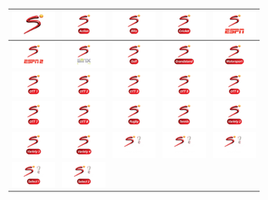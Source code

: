 | ![](https://raw.githubusercontent.com/RevGear/logo/master/International/SuperSport/SuperSport.png) | ![](https://raw.githubusercontent.com/RevGear/logo/master/International/SuperSport/SuperSportAction.png) | ![](https://raw.githubusercontent.com/RevGear/logo/master/International/SuperSport/SuperSportBlitz.png) | ![](https://raw.githubusercontent.com/RevGear/logo/master/International/SuperSport/SuperSportCricket.png) | ![](https://raw.githubusercontent.com/RevGear/logo/master/International/SuperSport/SuperSportESPN.png) | 
|:---:|:---:|:---:|:---:|:---:| 
| ![](https://raw.githubusercontent.com/RevGear/logo/master/International/SuperSport/SuperSportESPN2.png) | ![](https://raw.githubusercontent.com/RevGear/logo/master/International/SuperSport/SuperSportGinx.png) | ![](https://raw.githubusercontent.com/RevGear/logo/master/International/SuperSport/SuperSportGolf.png) | ![](https://raw.githubusercontent.com/RevGear/logo/master/International/SuperSport/SuperSportGrandstand.png) | ![](https://raw.githubusercontent.com/RevGear/logo/master/International/SuperSport/SuperSportMotorsport.png) | 
| ![](https://raw.githubusercontent.com/RevGear/logo/master/International/SuperSport/SuperSportOTT1.png) | ![](https://raw.githubusercontent.com/RevGear/logo/master/International/SuperSport/SuperSportOTT2.png) | ![](https://raw.githubusercontent.com/RevGear/logo/master/International/SuperSport/SuperSportOTT3.png) | ![](https://raw.githubusercontent.com/RevGear/logo/master/International/SuperSport/SuperSportOTT5.png) | ![](https://raw.githubusercontent.com/RevGear/logo/master/International/SuperSport/SuperSportOTT6.png) | 
| ![](https://raw.githubusercontent.com/RevGear/logo/master/International/SuperSport/SuperSportOTT7.png) | ![](https://raw.githubusercontent.com/RevGear/logo/master/International/SuperSport/SuperSportOTT8.png) | ![](https://raw.githubusercontent.com/RevGear/logo/master/International/SuperSport/SuperSportRugby.png) | ![](https://raw.githubusercontent.com/RevGear/logo/master/International/SuperSport/SuperSportTennis.png) | ![](https://raw.githubusercontent.com/RevGear/logo/master/International/SuperSport/SuperSportVariety2.png) | 
| ![](https://raw.githubusercontent.com/RevGear/logo/master/International/SuperSport/SuperSportVariety3.png) | ![](https://raw.githubusercontent.com/RevGear/logo/master/International/SuperSport/SuperSportVariety4.png) | ![](https://raw.githubusercontent.com/RevGear/logo/master/International/SuperSport/SuperSportWorldCupCentral.png) | ![](https://raw.githubusercontent.com/RevGear/logo/master/International/SuperSport/SuperSportWorldCupExtra.png) | ![](https://raw.githubusercontent.com/RevGear/logo/master/International/SuperSport/SuperSportWorldCupFanZone.png) | 
| ![](https://raw.githubusercontent.com/RevGear/logo/master/International/SuperSport/SuperSportWorldCupSelect1.png) | ![](https://raw.githubusercontent.com/RevGear/logo/master/International/SuperSport/SuperSportWorldCupSelect2.png)  | 
